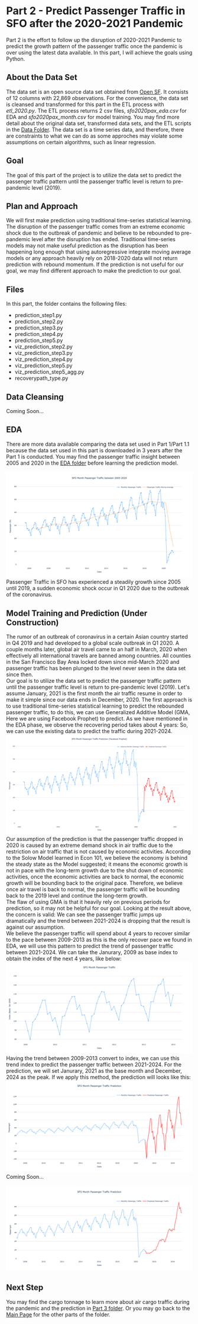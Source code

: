 # Part 2 - Predict Passenger Traffic in SFO after the 2020-2021 Pandemic
Part 2 is the effort to follow up the disruption of 2020-2021 Pandemic to predict the growth pattern of the passenger traffic once the pandemic is over using the latest data available. In this part, I will achieve the goals using Python.

## About the Data Set
The data set is an open source data set obtained from <a href="https://datasf.org/opendata/">Open SF</a>. It consists of 12 columns with 22,869 observations. For the convenience, the data set is cleansed and transformed for this part in the ETL process with <i>etl_2020.py</i>. The ETL process returns 2 csv files, <i>sfo2020pax_eda.csv</i> for EDA and <i>sfo2020pax_month.csv</i> for model training. You may find more detail about the original data set, transformed data sets, and the ETL scripts in the [Data Folder](../Data). The data set is a time series data, and therefore, there are constraints to what we can do as some approches may violate some assumptions on certain algorithms, such as linear regression.

## Goal
The goal of this part of the project is to utilize the data set to predict the passenger traffic pattern until the passenger traffic level is return to pre-pandemic level (2019).

## Plan and Approach
We will first make prediction using traditional time-series statistical learning. The disruption of the passenger traffic comes from an extreme economic shock due to the outbreak of pandemic and believe to be rebounded to pre-pandemic level after the disruption has ended. Traditional time-series models may not make useful prediction as the disruption has been happening long enough that using autoregressive integrate moving average models or any approach heavily rely on 2018-2020 data will not return prediction with rebound momentum. If the prediction is not useful for our goal, we may find different approach to make the prediction to our goal.

## Files
In this part, the folder contains the following files:
<ul>
	<li>prediction_step1.py</li>
	<li>prediction_step2.py</li>
	<li>prediction_step3.py</li>
	<li>prediction_step4.py</li>
	<li>prediction_step5.py</li>
	<li>viz_prediction_step2.py</li>
	<li>viz_prediction_step3.py</li>
	<li>viz_prediction_step4.py</li>
	<li>viz_prediction_step5.py</li>
	<li>viz_prediction_step5_agg.py</li>
	<li>recoverypath_type.py</li>
</ul>

## Data Cleansing
Coming Soon...

## EDA
There are more data available comparing the data set used in Part 1/Part 1.1 because the data set used in this part is downloaded in 3 years after the Part 1 is conducted. You may find the passenger traffic insight between 2005 and 2020 in the <a href="https://github.com/jacquessham/sfotraffic/tree/master/Part2/EDA">EDA folder</a> before learning the prediction model.
<br><br>
<img src=EDA/Images/monthpax_line.png>
<br>
Passenger Traffic in SFO has experienced a steadily growth since 2005 until 2019, a sudden economic shock occur in Q1 2020 due to the outbreak of the coronavirus.

## Model Training and Prediction (Under Construction)
The rumor of an outbreak of coronavirus in a certain Asian country started in Q4 2019 and had developed to a global scale outbreak in Q1 2020. A couple months later, global air travel came to an half in March, 2020 when effectively all international travels are banned among countries. All counties in the San Francisco Bay Area locked down since mid-March 2020 and passenger traffic has been plunged to the level never seen in the data set since then.
<br>
Our goal is to utilize the data set to predict the passenger traffic pattern until the passenger traffic level is return to pre-pandemic level (2019). Let's assume January, 2021 is the first month the air traffic resume in order to make it simple since our data ends in December, 2020. The first approach is to use traditional time-series statistical learning to predict the rebounded passenger traffic, to do this, we can use Generalized Additive Model (GMA, Here we are using Facebook Prophet) to predict. As we have mentioned in the EDA phase, we observe the recovering period takes about 4 years: So, we can use the existing data to predict the traffic during 2021-2024.
<br>
<img src=Images/predict_prophet.png>
<br>
Our assumption of the prediction is that the passenger traffic dropped in 2020 is caused by an extreme demand shock in air traffic due to the restriction on air traffic that is not caused by economic activities. According to the Solow Model learned in Econ 101, we believe the economy is behind the steady state as the Model suggested; it means the economic growth is not in pace with the long-term growth due to the shut down of economic activities, once the economic activities are back to normal, the economic growth will be bounding back to the original pace. Therefore, we believe once air travel is back to normal, the passenger traffic will be bounding back to the 2019 level and continue the long-term growth. 
<br>
The flaw of using GMA is that it heavily rely on previous periods for prediction, so it may not be helpful for our goal. Looking at the result above, the concern is valid: We can see the passenger traffic jumps up dramatically and the trend between 2021-2024 is dropping that the result is against our assumption. 
<br>
We believe the passenger traffic will spend about 4 years to recover similar to the pace between 2009-2013 as this is the only recover pace we found in EDA, we will use this pattern to predict the trend of passenger traffic between 2021-2024. We can take the Janurary, 2009 as base index to obtain the index of the next 4 years, like below:
<img src=Images/recover_path.png>
<br>
Having the trend between 2009-2013 convert to index, we can use this trend index to predict the passenger traffic between 2021-2024. For the prediction, we will set Janurary, 2021 as the base month and December, 2024 as the peak. If we apply this method, the prediction will looks like this:
<img src=Images/raw_prediction.png>
<br>
Coming Soon...
<br><br>
<img src=Images/prediction_step3.png>


## Next Step
You may find the cargo tonnage to learn more about air cargo traffic during the pandemic and the prediction in [Part 3 folder](../Part3). Or you may go back to the [Main Page](../) for the other parts of the folder.